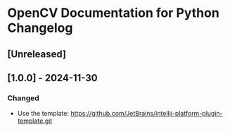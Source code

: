 <!-- Keep a Changelog guide -> https://keepachangelog.com -->

# OpenCV Documentation for Python Changelog

## [Unreleased]

## [1.0.0] - 2024-11-30

### Changed

- Use the template: https://github.com/JetBrains/intellij-platform-plugin-template.git
